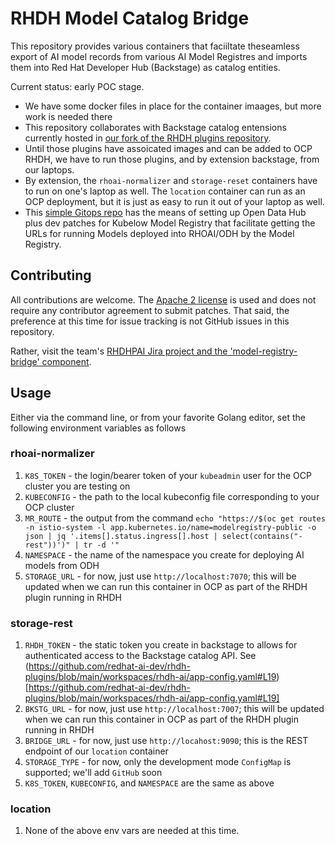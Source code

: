 # RHDH Model Catalog Bridge

This repository provides various containers that faciiltate theseamless export of AI model records from various AI Model Registres and imports them into Red Hat Developer Hub (Backstage) as catalog entities.

Current status: early POC stage.  
- We have some docker files in place for the container imaages, but more work is needed there
- This repository collaborates with Backstage catalog entensions currently hosted in [our fork of the RHDH plugins repository](https://github.com/redhat-ai-dev/rhdh-plugins/tree/main/workspaces/rhdh-ai).
- Until those plugins have assoicated images and can be added to OCP RHDH, we have to run those plugins, and by extension backstage, from our laptops.
- By extension, the `rhoai-normalizer` and `storage-reset` containers have to run on one's laptop as well.  The `location` container can run as an OCP deployment, but it is just as easy to run it out of your laptop as well.
- This [simple Gitops repo](https://github.com/redhat-ai-dev/odh-kubeflow-model-registry-setup) has the means of setting up Open Data Hub plus dev patches for Kubelow Model Registry that facilitate getting the URLs for running Models deployed into RHOAI/ODH by the Model Registry.


## Contributing

All contributions are welcome. The [Apache 2 license](http://www.apache.org/licenses/) is used and does not require any 
contributor agreement to submit patches. That said, the preference at this time for issue tracking is not GitHub issues
in this repository.  

Rather, visit the team's [RHDHPAI Jira project and the 'model-registry-bridge' component](https://issues.redhat.com/issues/?jql=project%20%3D%20RHDHPAI%20AND%20component%20%3D%20model-registry-bridge).

## Usage

Either via the command line, or from your favorite Golang editor, set the following environment variables as follows

### rhoai-normalizer

1. `K8S_TOKEN` - the login/bearer token of your `kubeadmin` user for the OCP cluster you are testing on
2. `KUBECONFIG` - the path to the local kubeconfig file corresponding to your OCP cluster
3. `MR_ROUTE` - the output from the command `echo "https://$(oc get routes -n istio-system -l app.kubernetes.io/name=modelregistry-public -o json | jq '.items[].status.ingress[].host | select(contains("-rest"))')" | tr -d '"`
4. `NAMESPACE` - the name of the namespace you create for deploying AI models from ODH
5. `STORAGE_URL` - for now, just use `http://localhost:7070`; this will be updated when we can run this container in OCP as part of the RHDH plugin running in RHDH

### storage-rest

1. `RHDH_TOKEN` - the static token you create in backstage to allows for authenticated access to the Backstage catalog API.  See (https://github.com/redhat-ai-dev/rhdh-plugins/blob/main/workspaces/rhdh-ai/app-config.yaml#L19)[https://github.com/redhat-ai-dev/rhdh-plugins/blob/main/workspaces/rhdh-ai/app-config.yaml#L19]
2. `BKSTG_URL` - for now, just use `http://localhost:7007`; this will be updated when we can run this container in OCP as part of the RHDH plugin running in RHDH
3. `BRIDGE_URL` - for now, just use `http://locahost:9090`; this is the REST endpoint of our `location` container
4. `STORAGE_TYPE` - for now, only the development mode `ConfigMap` is supported; we'll add `GitHub` soon
5. `K8S_TOKEN`, `KUBECONFIG`, and `NAMESPACE` are the same as above

### location

1. None of the above env vars are needed at this time.

